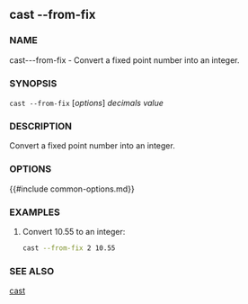 ## cast --from-fix

### NAME

cast---from-fix - Convert a fixed point number into an integer.

### SYNOPSIS

``cast --from-fix`` [*options*] *decimals* *value*

### DESCRIPTION

Convert a fixed point number into an integer.

### OPTIONS

{{#include common-options.md}}

### EXAMPLES

1. Convert 10.55 to an integer:
    ```sh
    cast --from-fix 2 10.55
    ```

### SEE ALSO

[cast](./cast.md)
